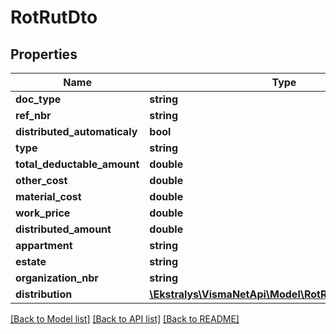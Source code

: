 # RotRutDto

## Properties
Name | Type | Description | Notes
------------ | ------------- | ------------- | -------------
**doc_type** | **string** |  | [optional] 
**ref_nbr** | **string** |  | [optional] 
**distributed_automaticaly** | **bool** |  | [optional] 
**type** | **string** |  | [optional] 
**total_deductable_amount** | **double** |  | [optional] 
**other_cost** | **double** |  | [optional] 
**material_cost** | **double** |  | [optional] 
**work_price** | **double** |  | [optional] 
**distributed_amount** | **double** |  | [optional] 
**appartment** | **string** |  | [optional] 
**estate** | **string** |  | [optional] 
**organization_nbr** | **string** |  | [optional] 
**distribution** | [**\Ekstralys\VismaNetApi\Model\RotRutDistributionDto[]**](RotRutDistributionDto.md) |  | [optional] 

[[Back to Model list]](../README.md#documentation-for-models) [[Back to API list]](../README.md#documentation-for-api-endpoints) [[Back to README]](../README.md)


